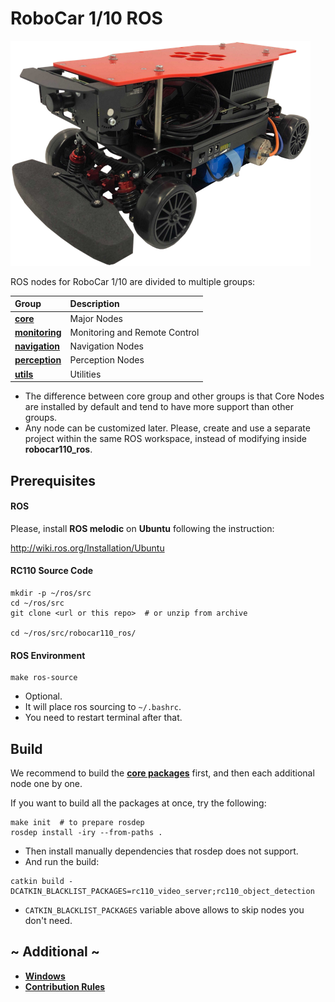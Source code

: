 # RoboCar 1/10 ROS

[![](docs/images/robocar110x_360p.png)](https://www.zmp.co.jp/en/products/robocar/robocar-110x)

ROS nodes for RoboCar 1/10 are divided to multiple groups:

| Group                                              | Description                   |
|:------------------                                 |:------------------------      |
| [**core**](rc110_core/README.md)                   | Major Nodes                   |
| [**monitoring**](rc110_monitoring/README.md)       | Monitoring and Remote Control |
| [**navigation**](rc110_navigation/README.md)       | Navigation Nodes              |
| [**perception**](rc110_perception/README.md)       | Perception Nodes              |
| [**utils**](rc110_utils/README.md)                 | Utilities                     |

* The difference between core group and other groups is that Core Nodes are installed by default and tend to have more support than other groups.
* Any node can be customized later. Please, create and use a separate project within the same ROS workspace, instead of modifying inside **robocar110_ros**.

## Prerequisites
#### ROS

Please, install **ROS melodic** on **Ubuntu** following the instruction:

http://wiki.ros.org/Installation/Ubuntu

#### RC110 Source Code

```
mkdir -p ~/ros/src
cd ~/ros/src
git clone <url or this repo>  # or unzip from archive

cd ~/ros/src/robocar110_ros/
```

#### ROS Environment

```
make ros-source
```
* Optional.
* It will place ros sourcing to `~/.bashrc`.
* You need to restart terminal after that.

## Build

We recommend to build the [**core packages**](rc110_core/README.md#Build) first, and then each additional node one by one.

If you want to build all the packages at once, try the following:
```
make init  # to prepare rosdep
rosdep install -iry --from-paths .
```
* Then install manually dependencies that rosdep does not support.
* And run the build:
```
catkin build -DCATKIN_BLACKLIST_PACKAGES=rc110_video_server;rc110_object_detection
```
* `CATKIN_BLACKLIST_PACKAGES` variable above allows to skip nodes you don't need.

## ~ Additional ~

* [**Windows**](docs/Windows.md)
* [**Contribution Rules**](docs/Contribution.md)
